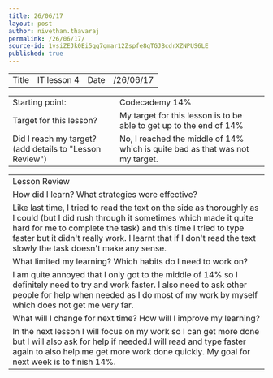 ```yaml
---
title: 26/06/17
layout: post
author: nivethan.thavaraj
permalink: /26/06/17/
source-id: 1vsiZEJk0Ei5qq7gmar12Zspfe8qTGJBcdrXZNPUS6LE
published: true
---
```

<table>
  <tr>
    <td>Title</td>
    <td>IT lesson 4</td>
    <td>Date</td>
    <td>/26/06/17</td>
  </tr>
</table>


<table>
  <tr>
    <td>Starting point:</td>
    <td>Codecademy 14%</td>
  </tr>
  <tr>
    <td>Target for this lesson?</td>
    <td>My target for this lesson is to be able to get up to the end of 14%</td>
  </tr>
  <tr>
    <td>Did I reach my target? 
(add details to "Lesson Review")</td>
    <td>No, I reached the middle of 14% which is quite bad as that was not my target.</td>
  </tr>
</table>


<table>
  <tr>
    <td>Lesson Review</td>
  </tr>
  <tr>
    <td>How did I learn? What strategies were effective? </td>
  </tr>
  <tr>
    <td>Like last time, I tried to read the text on the side as thoroughly as I could (but I did rush through it sometimes which made it quite hard for me to complete the task) and this time I tried to type faster but it didn't really work. I learnt that if I don't read the text slowly the task doesn't make any sense.</td>
  </tr>
  <tr>
    <td>What limited my learning? Which habits do I need to work on? </td>
  </tr>
  <tr>
    <td>I am quite annoyed that I only got to the middle of 14% so I definitely need to try and work faster. I also need to ask other people for help when needed as I do most of my work by myself which does not get me very far. </td>
  </tr>
  <tr>
    <td>What will I change for next time? How will I improve my learning?                  </td>
  </tr>
  <tr>
    <td>In the next lesson I will focus on my work so I can get more done but I will also ask for help if needed.I will read and type faster again  to also help me get more work done quickly. My goal for next week is to finish 14%.</td>
  </tr>
</table>



